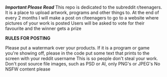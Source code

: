 ***Important Please Read***
This repo is dedicated to the subreddit r/teenagers. It is a place to upload artwork, programs and other things to. 
At the end of every 2 months I will make a post on r/teenagers to go to a website where pictures of your work is posted
Users will be asked to vote for their favourite and the winner gets a prize


**RULES FOR POSTING**

Please put a watermark over your products. If it is a program or game you're showing off, please in the code put some text that prints to the screen with your reddit username
This is so people don't steal your work. Don't post source file images, such as PSD or AI, only PNG's or JPEG's
No NSFW content please
